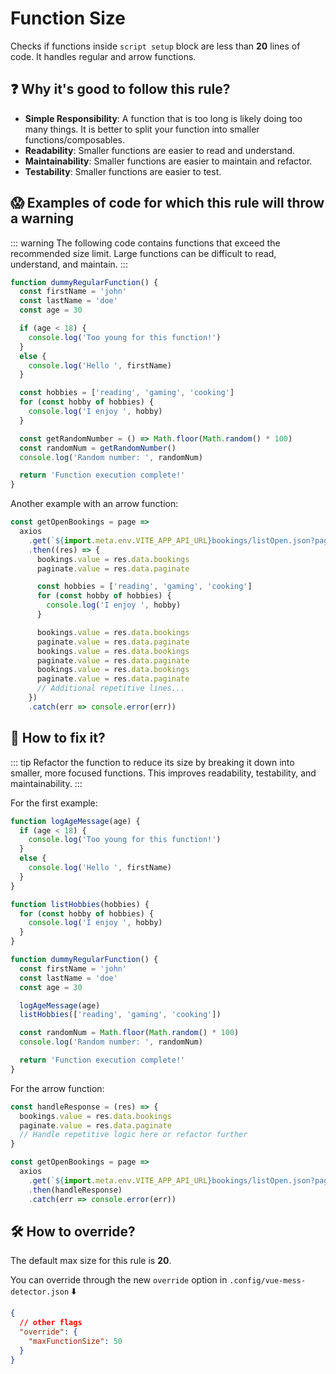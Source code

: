 # Function Size

Checks if functions inside `script setup` block are less than **20** lines of code. It handles regular and arrow functions.

## ❓ Why it's good to follow this rule?

- **Simple Responsibility**: A function that is too long is likely doing too many things. It is better to split your function into smaller functions/composables.
- **Readability**: Smaller functions are easier to read and understand.
- **Maintainability**: Smaller functions are easier to maintain and refactor.
- **Testability**: Smaller functions are easier to test.

## 😱 Examples of code for which this rule will throw a warning

::: warning
The following code contains functions that exceed the recommended size limit. Large functions can be difficult to read, understand, and maintain.
:::

```javascript
function dummyRegularFunction() {
  const firstName = 'john'
  const lastName = 'doe'
  const age = 30

  if (age < 18) {
    console.log('Too young for this function!')
  }
  else {
    console.log('Hello ', firstName)
  }

  const hobbies = ['reading', 'gaming', 'cooking']
  for (const hobby of hobbies) {
    console.log('I enjoy ', hobby)
  }

  const getRandomNumber = () => Math.floor(Math.random() * 100)
  const randomNum = getRandomNumber()
  console.log('Random number: ', randomNum)

  return 'Function execution complete!'
}
```

Another example with an arrow function:

```javascript
const getOpenBookings = page =>
  axios
    .get(`${import.meta.env.VITE_APP_API_URL}bookings/listOpen.json?page=${page}`, store.tokenHeader)
    .then((res) => {
      bookings.value = res.data.bookings
      paginate.value = res.data.paginate

      const hobbies = ['reading', 'gaming', 'cooking']
      for (const hobby of hobbies) {
        console.log('I enjoy ', hobby)
      }

      bookings.value = res.data.bookings
      paginate.value = res.data.paginate
      bookings.value = res.data.bookings
      paginate.value = res.data.paginate
      bookings.value = res.data.bookings
      paginate.value = res.data.paginate
      // Additional repetitive lines...
    })
    .catch(err => console.error(err))
```

## 🤩 How to fix it?

::: tip
Refactor the function to reduce its size by breaking it down into smaller, more focused functions. This improves readability, testability, and maintainability.
:::

For the first example:

```javascript
function logAgeMessage(age) {
  if (age < 18) {
    console.log('Too young for this function!')
  }
  else {
    console.log('Hello ', firstName)
  }
}

function listHobbies(hobbies) {
  for (const hobby of hobbies) {
    console.log('I enjoy ', hobby)
  }
}

function dummyRegularFunction() {
  const firstName = 'john'
  const lastName = 'doe'
  const age = 30

  logAgeMessage(age)
  listHobbies(['reading', 'gaming', 'cooking'])

  const randomNum = Math.floor(Math.random() * 100)
  console.log('Random number: ', randomNum)

  return 'Function execution complete!'
}
```

For the arrow function:

```javascript
const handleResponse = (res) => {
  bookings.value = res.data.bookings
  paginate.value = res.data.paginate
  // Handle repetitive logic here or refactor further
}

const getOpenBookings = page =>
  axios
    .get(`${import.meta.env.VITE_APP_API_URL}bookings/listOpen.json?page=${page}`, store.tokenHeader)
    .then(handleResponse)
    .catch(err => console.error(err))
```

## 🛠 How to override?
The default max size for this rule is **20**.
  
You can override through the new `override` option in `.config/vue-mess-detector.json` ⬇️

```json
{
  // other flags
  "override": {
    "maxFunctionSize": 50
  }
}
```